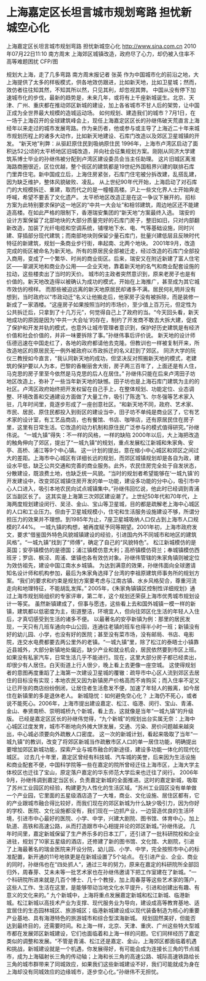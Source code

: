 # 上海嘉定区长坦言城市规划弯路 担忧新城空心化

上海嘉定区长坦言城市规划弯路 担忧新城空心化
http://www.sina.com.cn  2010年07月22日11:10  南方周末
上海郊区城镇改造，政府尽了心力，却仍被入住率不高等难题困扰 CFP/图

规划大上海，走了几多弯路
南方周末报记者 张英
作为中国城市化的前沿之地，大上海提供了太多的样板模式，供各地效仿跟进，比如新天地，比如卫星城；然而，效仿者往往知其然，不知其所以然，只见其利，却忽视其弊。
中国从没有停下加速城市化的步伐，最新的趋势是，未来几年，或将有上千座新城诞生。北京、天津、广州、重庆都在推动郊区新城的建设，加上各省城市不甘人后的架势，让中国正成为全世界最大规模的造城运动场。
如何规划、建造我们的城市？7月1日，在一场于上海召开的全球建筑峰会上，现任上海嘉定区区长的孙继伟破天荒直言上海经年以来走过的城市发展弯路。作为亲历者，他或参与或主导了上海近二十年来城市规划历程上的诸多大动作，比如新天地建设、石库门改造以及郊区卫星城镇的开发。
“新天地”利弊：从驱赶原住民到吸纳原住民
1996年，上海市卢湾区启动了面积达52公顷的太平桥地区旧城改造，并向社会征集规划方案。刚刚从同济大学建筑系博士毕业的孙继伟被分配到卢湾区建设委员会当主任助理。
这片旧城区离淮海路商圈很近，区位优越，整个街区的建筑都是19世纪外国租界兴建的联排石库门里弄住宅。新中国成立后，上海住房紧张，石库门住宅被分拆改建，乱搭乱建，因为缺乏维护，整体风貌破败、凌乱。
从上世纪90年代开始，上海启动了对石库门的大规模拆迁、重建，取而代之的是一幢幢高楼。沪上一些文化界人士开始奔走呼喊，希望不要丢了文化遗产。
太平桥地区改造正是在这一争议下展开的。招标方案为此特别要求保护这一地区的“中共一大会址”和相邻建筑，周边地区还不能建造高楼。在如此严格的限制下，香港瑞安集团的“新天地”方案最终入选。
瑞安的设计方案保留了北部地块的大部分质量完好的石库门房子，整旧如旧，只对内部翻新改造，加装了光纤电缆和空调系统，铺埋地下水、电、气等基础设施，同时兴建、穿插部分现代建筑；而南部地块则保留少量石库门，批量兴建低层且反映时代特征的新建筑，规划一条商业步行街，串起南、北两个地块。
2001年9月，改造完成的街区被命名为新天地。所有的原居民全部被迁走，经过改造的石库门全部投入商用，变成了一个繁华、时尚的商业街区。后来，瑞安又在附近新建了富人住宅区——翠湖天地和商业办公用——企业天地，靠着新天地的名气和商业配套设施的拉动，这些楼卖出了当时的天价。
城市的主政者突然意识到，原来老房子也是有价值的。新天地改造得以被确认为成功的模式，开始在上海推广，甚至成为其它城市效仿的榜样。
而那些被迫远离的新天地原居民却诸多不满。居民何礼明并没有想到，当时政府以“市政动迁”名义让他搬走后，他家房子没有被拆除，而是装修一新成了一家酒楼。“这座房子如果按照当时的市场价，至少值上百万元，但定性为公共拆迁后，只拿到了十几万元”，何觉得自己上了政府的当。“今天回头看，新天地成功的原因是因为‘中共一大会址’的存在，制约了开发商不敢去大拆大建，促成了保护和开发并轨的模式，也意外让城市管理者意识到，保护好历史建筑是有经济价值和社会价值的，并非一味要拆除了事。”孙继伟事后评价说。
新天地的设计师伍德迅速在中国走红了，各地的政府都请他去克隆。但教训也一样被复制开来，所改造地区的原居民无一例外被政府以市政拆迁的名义赶到了郊区。
同济大学的阮仪三教授如今直言，“我认同新天地的成功，但坚决反对照搬新天地的模式，老建筑的保护要以人为本，巴黎的香榭丽舍大街，房子两三百年了，上面还是有人住，马克思的房子里至今依然是马克思的后人在居住。”
孙继伟只能在后来卢湾田子坊地区改造上，弥补了一些当年新天地的缺憾。田子坊也是上海石库门建筑为主的的社区。卢湾区政府始终把开发权留在自己手上，在整体规划、功能定位、业态调整、环境改善和交通建设方面做了大量工作，吸引了陈逸飞、尔冬强等艺术家入驻，几年时间里，竟逐步形成了一座创意社区。“和新天地不同，政府、艺术家、市民、居民、原住民都投入到街区的建设当中，田子坊不单纯是商业区了，它有艺术家的设计室，有工艺品商店，也有餐馆、书店、咖啡店，还有原居民住在房子里，这里有日常生活。它改造的动力机制和原住民广泛参与的模式值得研究。”孙继伟说。
“一城九镇”得失：不一样的风格，一样的缺陷
2000年以后，大上海把改造的触角伸向了郊区，提出了“一城九镇”的规划，重点发展松江新城和朱家角、安亭、高桥、浦江等9个中心镇。
这一计划的提出，意在缩小中心城区和郊区之间过大的差距。上海市中心城区有详细长远的规划，而郊区城镇规划却是各自为政，建设水平低，缺乏公共交通和完善的商业服务。此外，农民住房完全处于自发状态，分散建设，既浪费土地，也缺乏统一风貌。“当时的规划者希望能够在‘一城九镇’的开发建设中，改变郊区城镇住房开发的单一功能，建设多功能的分中心，吸引市中心人口进入，吸引本地农民向试点城镇集中。”孙继伟回忆说，他此时已经调到青浦区当副区长了。
这其实是上海第三次郊区建设潮了。上世纪50年代和70年代，上海两度规划建设闵行、吴泾、金山、宝山等卫星城，目的都是疏解老上海中心城区的人口和工业压力。但由于卫星城规模小，住宅和生活服务设施建设不够，所谓分担压力的效果并不理想。到1985年为止，7座卫星城吸纳人口仅占到上海市人口规模的7.44%。
一城九镇的构想，被再度赋予同等期望。2001年初，上海市政府发文，要求“借鉴国外特色风貌城镇建设的经验，引进国内外不同城市和地区的建筑风格”。“一城九镇”找到了“师傅”，确定了自己的“风貌特色”。
松江新城模仿的是英国；安亭镇模仿的是德国；浦江镇模仿意大利；高桥镇模仿荷兰；奉城镇模仿西班牙；罗店、枫泾、周浦、堡镇也各有效仿对象。孙继伟管辖的朱家角镇则被定位为效仿祖先，建设中国江南水乡城镇。
为达到满意的效果，孙继伟面向全球邀请知名设计师和机构参加，最后为朱家角选择了台湾的李祖原建筑师事务所的规划方案。“我们的要求和约束是规划方案要考虑与江南古镇、水乡风格契合，尊重河流走向和地理特征，不能胡乱发挥。”
2005年，《朱家角镇镇区控制性详细规划》通过上海市规划局组织的专家评审，第二年，这个规划还荣获上海市优秀城市规划设计一等奖。
虽然新镇建成了，但事与愿违，这些看上去和国外城镇一模一样的新镇，建筑都以低密度为主，街道整洁，环境宜人，但向往郊区化生活的年轻人入住后，才真切感受到生活的诸多不便。
以最著名的安亭新镇为例：那里的居民发现，一天只有几班车通向中山公园，连通往老镇的班车也得半小时一班；新镇没有好的幼儿园、小学，也没有好的医院；甚至没有菜市场，没有邮局、书店、电影院，连交水电费都要去两公里外的老镇。“一城九镇”里，除了松江的泰晤士小镇靠近县城外，大部分新镇地处偏远，缺少产业和就业机会，居民依然要到市区上班。如果没有私家汽车，日常生活几乎不能进行。现在，这里大部分房子都已经卖出，却很少有人居住。白天街道上行人很少，晚上看上去更像一座空城。
这使得规划者的意图再度重蹈了上海第一次建设卫星城的覆辙：疏导市中心区人流到郊区去居住的目标没有实现；本地农民又因为新镇房产价格高而不肯购买；而入住率不足又让已开张的商店纷纷倒闭，让居住者生活愈发不便，加速了年轻人的搬离，如今居住在新镇里的多是退休老人。
新城隐忧：如何避免空心化？
上海仍不死心，或者说不能死心。2006年，上海市提出建设嘉定、松江、临港、闵行、宝山、青浦、金山、奉贤南桥、崇明城桥九个新城，看上去，这就像是当年“一城九镇”的升级版。
已经是嘉定区区长的孙继伟觉得，“九个新城”的规划出台实属无奈：上海中心城区过度发育，城市不断地向外摊大饼发展，交通、污染、房价问题越来越突出，中心城必须要向外疏散人口密度。
这一次的新城计划，看起来吸取了当年“一城九镇”的教训，改变了将郊区新城当作疏散市区人口的单一居住功能，明确提出要增加郊区新城功能，探索产业与城市融合的新途径，建设多功能一体化的现代化城区。
过去几十年里，嘉定区曾经有科技城、汽车城的美誉，后来因为生活设施和商业配套不便，中国科学院等一些在嘉定的院所曾经迁往上海市区，上海大学主体校区也迁往了宝山，原定落户嘉定的华东师范大学后来也迁往了闵行。
2006年9月，孙继伟调到嘉定当区长，负责嘉定新城的全面推进。这时的嘉定新城，吸取了苏州工业园区的经验，构建更为人性化的生活区域。“苏州工业园区没有单单做一个产业园，它里面的五星级酒店造了一大堆，商业、文化设施、居住区都有，它的产业跟城市融合得比较好，而我们现在的郊区新城为什么缺少吸引力，因为你好的学校、医院、文化设施都没有，我们现在一边抓产业，一边营造优良的生活环境，引进市中心最好的医院、小学、中学，兴建大剧院、图书馆、体育中心，加上轨道、高铁和高速公路，从而打造跟市中心相提并论的郊区新城。”孙继伟说。
几年时间里，嘉定新城保留了生产养乐多的日本工厂，还引进了一批科研院校和企业进驻，规划了10家五星级的酒店，还修建了新的图书馆、文化馆、大剧院，引进了上海最著名的瑞金医院来开设分院，幼儿园、小学、中学，完全按照市中心的标准配置，新开通的11号地铁更是在新城设置了5个站点。
在引进产业、企业、商业的同时，孙继伟也在“四处抓人“，通过三年的努力，原来在嘉定的科研院所全部回归外，周春芽、艾未未等一批艺术家也在孙继伟邀请下把工作室建在了新城。“一个科研院所进来就是几百个博士、几十个教授，加上周春芽等这些艺术家的落户，这些人工作、生活在这里，是能够带动当地文化水平提升，引进和创建出有趣、有意义的文化来的。”
九个新城中，上海将重点发展嘉定新城和松江新城、临港新城。松江新城以高技术产业为支撑、现代服务业为导向，建设成高等教育基地、适宜居住的生态园林城区、旅游城区；临港新城建设成以现代装备制造为核心的重要产业基地、具有海港特色的旅游城市和综合型滨海新城。
规划固然美好，但能否达到最终目的，还需要时间。和上海一样，北京、天津、重庆、广州这些特大型城市都在发展郊区新城建设，它们也面临着和上海一样的问题。它们同样经历了嘉定类似的调整和发展。“不管是青浦、松江还是嘉定、金山，上海郊区都面临着机遇和挑战，新城建设就是一个机遇，你发展得好，有可能会成为连接长三角的节点城市，成为上海辐射长三角的传动轴；上海和长三角的高速公路、城际高速铁路给长三角的城市群带来了同城效应，如果我们这些新城建设不好，我们可能就成为身在上海却没有同城效应的边缘城市，逐步空心化。”孙继伟不无担忧。

